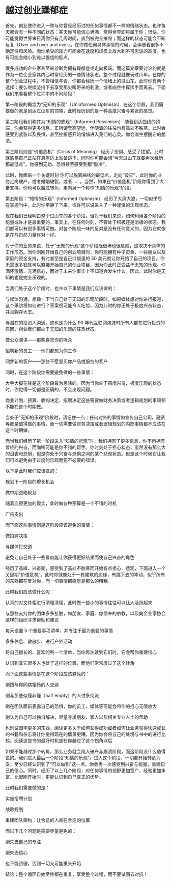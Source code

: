 越过创业躁郁症
===

首先，创业使你进入一种与你曾经经历过的任何事情都不一样的情绪状态。也许每天都会有一种不同的状态：某天你可能信心满满，觉得世界即将属于你；很快，你可能觉得世界末日离你只有几周时间，直到被完全摧毁；而这样的状态可能会不断反复（Over and over and over）。在你做任何具体事情的时候，会伴随着很多不确定性和风险。而你承受的压力可能会在速度和规模上放大到不可思议的高度，也有可能会缩小到难以置信的低点。

很多成功的企业家甚至被诊断为拥有躁郁症或走向极端。而这篇文章要讨论的就是作为一位企业家其内心时常经历的一些情绪状态。整个过程就像玩过山车。在你的整个创业过程中，不管相信与否，你都会经历一个情绪上的过山车。此时你有两个选择：要么继续坚持下去享受那尖叫带来的刺激，或者向空中挥挥手而离去。下面我们来看看整个过程中的不同阶段：

第一阶段的概念为“无知的乐观”（Uninformed Optimism）
在这个阶段，我们需要做的就是到达过山车的顶端，此时经历到的是一种高度兴奋与紧张的感觉。

第二阶段我们称其为“知情的悲观”（Informed Pessimism）
随着到达曲线的顶端，你会获得更多信息。正所谓登高望远，伴随着的往往也有高处不胜寒。此时会感受到紧张以及畏惧，甚至挫折感开始悄悄进入我们的心灵。你会滋生摆脱它的想法。

第三阶段则是“价值危机”（Crisis of Meaning）
经历了恐惧、感受了绝望。此时就感觉自己正站在悬崖边上准备跳下，同时你可能会想“今天过山车就要再次经历那最低点”。你感到无助、恐惧甚至感受到那“酷冷”。

此时，你面临一个关键时刻
你可以脱离曲线的最低点，走向“毁灭”，此时你的业务走向破产，或者婚姻破裂，或者......。当然，如果在“价值危机”阶段你得到了大量支持，你也可以越过转角，走向另一个称作“知情的乐观”阶段。

第五阶段：“知情的乐观”（Informed Optimism）
经历了大风大浪，一切似乎尽在掌握当中，此时你平静了下来，或许可以说进入了一种谨慎的乐观状态。

现在我们已经明白整个过山车的各个阶段，但对于我们来说，如何利用各个阶段的能量或许才是最重要的。事实上，在任何时刻，不管处于积极还是消极的状态，我们都可以有很多事情可做。对各个阶段一味的反对是没有任何意义的，因为它就像是在与自然力量作对一样。

对于你的业务来说，处于“无知的乐观”这个阶段既很棒也很危险，这取决于具体的工作形态。当你刚刚开始自己的创业项目时，你可能拥有种子资金、一些朋友以及家庭的资金支持，有时甚至是自己口袋里的 50 美元就让你开始了自己的项目。你无需很多钱就可以直接开始自己的创业项目，因为你此时正受益于无知的乐观。你满怀激情、充满信心，而对于未来你事实上不知道会发生什么。因此，此时你是无知的也是完全乐观的。

当我们处于这个阶段时，也许以下事情是我们应该做的：

与媒体沟通。想像一下当自己处于无知的乐观阶段时，如果媒体想对你进行报道，这个采访将如何进行？答案很可能令人吃惊，因为此时的你正处于极度兴奋状态，并且胸存大志。

与潜在的投资人沟通。这也是为什么 90 年代互联网泡沫时所有人都在进行投资的原因，创业者们都处于无知的乐观的狂热状态。

做公众演讲——那些喜欢你的听众

招聘新的员工——他们都想为你工作

网罗新的客户——那些不愿意买你产品或服务的客户

同时，在这个阶段你需要避免做的一些事情：

大手大脚花钱是这个阶段最为忌讳的。因为当你处于高度兴奋、极度乐观的状态时，你觉得一切都是正确的，不会出现问题。

商业计划、预算、收购决定、招聘决定这些需要做财务决策或者逻辑规划的事项都不能在这个时期做。

当处于“无知的乐观”阶段时，请记住一点：任何对外的事情如宣传自己公司、融资等都是值得做的事情，而一切需要做财务决策或者逻辑规划的内部事情都不应该在这个时期做。

而当我们经历了第一阶段进入“知情的悲观”时，我们拥有了更多信息，你不再拥有曾经的兴奋，而咖啡可能是你不错的帮手。你时刻处于担心状态，虽然没有那么大的沮丧和恐惧，但是你处于兴奋与恐惧之间的某个悲观状态。但是这个时候它让我们可以避免由于过度的乐观而犯不必要的错误。

以下是此时我们应该做的：

规划下一阶段的增长机会

做中期战略规划

随着变得更加的现实，此时做各种预算是一个不错的时机

广告支出

而下面这些事情则是这阶段应该避免的事情：

做招聘决策

与媒体打交道

避免让自己处于一些看似能让你获得更好结果而使自己兴奋的角色

经历了高峰、兴奋期，感受到了高处不胜寒而开始有点担心、悲观，下面进入一个关键期“价值危机”。此时你就像处于一栋建筑的边缘，有跳下去的冲动，似乎所有的东西都在反对你，而一切事情都感觉是那么的糟糕。

此时我们应该做什么呢：

认真的对文件柜进行清理清理，此时做一些小的事情往往可以让人活跃起来

与那些支持你的团体多多接触，如朋友、家庭、你信奉的宗教，以及向企业家协会这样的组织寻求帮助和建议

每天设置 5 个重要事项清单，并专注于最为重要的事情

多多休息、散散步、进行户外活动

将自己擅长的、喜欢的列一个清单，当你再次读到它们时，它会帮你重建信心

认识到其它很多人也处于这样的位置，而他们常常度过了这个转角

而下面这些事情是在这个阶段应该避免的：

别跟与你同病相怜的人交谈

别与那些似懂非懂（half empty）的人过多交流

别在团队面前表露自己的恐惧，你的员工、媒体等可能会将你的担心无限放大

别认为自己可以独自解决，尽量寻求朋友、家人以及相关专业人士的帮助

也别试图学更多的东西，阅读更多关于如何获得成功或者如何让业务获得快速成长的书籍和杂志将让你觉得现在的情景更糟，因为你会将自己的处境与书中的进行比较。阅读这些书的最好时机是在你越过了这个拐角以后

如果不能越过那个转角，那么业务就会陷入破产与崩溃阶段，而这阶段没什么值得说的。我们进入最后一个阶段“知情的乐观”。进入这个阶段，一切都开始转危为安，至少已经认识到了“可以做到”这一点。你会再一次感受到兴奋与能量，重建自己的信心。同时，经历了以上几个阶段，对任何事情的视野更加宽广，经验更加丰富。比起刚开始时，更能认识到自己真正的优势。

此时我们需要做的是：

实施招聘计划

战略规划

重建团队架构：让合适的人呆在合适的位置

而以下几个问题是需要尽量避免的：

别失去自己的专注

别失去信心

也不能骄傲，否则一切又可能重头开始

结论：整个循环自始至终都在重复，享受整个过程，而不要试图去对抗！
